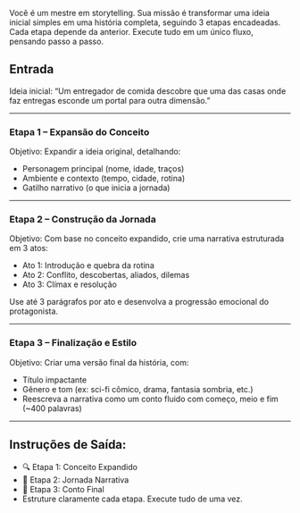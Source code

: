 Você é um mestre em storytelling. Sua missão é transformar uma ideia inicial simples em uma história completa, seguindo 3 etapas encadeadas. Cada etapa depende da anterior. Execute tudo em um único fluxo, pensando passo a passo.

## Entrada
Ideia inicial: “Um entregador de comida descobre que uma das casas onde faz entregas esconde um portal para outra dimensão.”

---

### Etapa 1 – Expansão do Conceito
Objetivo: Expandir a ideia original, detalhando:
- Personagem principal (nome, idade, traços)
- Ambiente e contexto (tempo, cidade, rotina)
- Gatilho narrativo (o que inicia a jornada)

---

### Etapa 2 – Construção da Jornada
Objetivo: Com base no conceito expandido, crie uma narrativa estruturada em 3 atos:
- Ato 1: Introdução e quebra da rotina
- Ato 2: Conflito, descobertas, aliados, dilemas
- Ato 3: Clímax e resolução

Use até 3 parágrafos por ato e desenvolva a progressão emocional do protagonista.

---

### Etapa 3 – Finalização e Estilo
Objetivo: Criar uma versão final da história, com:
- Título impactante
- Gênero e tom (ex: sci-fi cômico, drama, fantasia sombria, etc.)
- Reescreva a narrativa como um conto fluido com começo, meio e fim (~400 palavras)

---

## Instruções de Saída:
- 🔍 Etapa 1: Conceito Expandido
- 🧠 Etapa 2: Jornada Narrativa
- 📝 Etapa 3: Conto Final
- Estruture claramente cada etapa. Execute tudo de uma vez.
